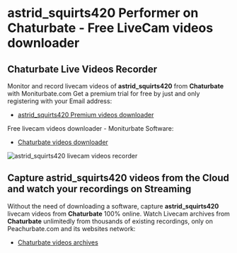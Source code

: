 # astrid_squirts420 Performer on Chaturbate - Free LiveCam videos downloader

## Chaturbate Live Videos Recorder

Monitor and record livecam videos of **astrid_squirts420** from **Chaturbate** with Moniturbate.com
Get a premium trial for free by just and only registering with your Email address:
* [astrid_squirts420 Premium videos downloader](https://moniturbate.com/request-demo-licence-key.html)

Free livecam videos downloader - Moniturbate Software:
* [Chaturbate videos downloader](https://moniturbate.com/moniturbate-download-software.html)

![astrid_squirts420 livecam videos recorder](https://peachurnet.com/templates/moniturbate-software.png)


## Capture astrid_squirts420 videos from the Cloud and watch your recordings on Streaming

Without the need of downloading a software, capture **astrid_squirts420** livecam videos from **Chaturbate** 100% online.
Watch Livecam archives from **Chaturbate** unlimitedly from thousands of existing recordings, only on Peachurbate.com and its websites network:
* [Chaturbate videos archives](https://peachurnet.com/)